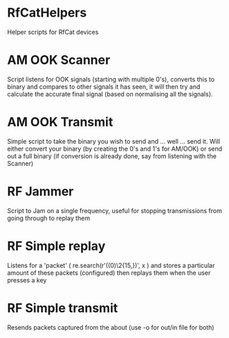 # RfCatHelpers
Helper scripts for RfCat devices

# AM OOK Scanner
Script listens for OOK signals (starting with multiple 0's), converts this to binary and compares to other signals it has seen, it will then try and calculate the accurate final signal (based on normalising all the signals).

# AM OOK Transmit
Simple script to take the binary you wish to send and ... well ... send it. Will either convert your binary (by creating the 0's and 1's for AM/OOK) or send out a full binary (if conversion is already done, say from listening with the Scanner)

# RF Jammer
Script to Jam on a single frequency, useful for stopping transmissions from going through to replay them

# RF Simple replay
Listens for a 'packet' ( re.search(r'((0)\2{15,})', x ) and stores a particular amount of these packets (configured) then replays them when the user presses a key

# RF Simple transmit
Resends packets captured from the about (use -o for out/in file for both)
